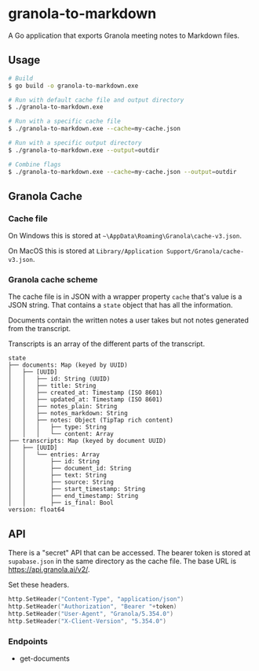 # granola-to-markdown

A Go application that exports Granola meeting notes to Markdown files.

## Usage

```sh
# Build
$ go build -o granola-to-markdown.exe

# Run with default cache file and output directory
$ ./granola-to-markdown.exe

# Run with a specific cache file
$ ./granola-to-markdown.exe --cache=my-cache.json

# Run with a specific output directory
$ ./granola-to-markdown.exe --output=outdir

# Combine flags
$ ./granola-to-markdown.exe --cache=my-cache.json --output=outdir
```

## Granola Cache

### Cache file

On Windows this is stored at `~\AppData\Roaming\Granola\cache-v3.json`.

On MacOS this is stored at `Library/Application Support/Granola/cache-v3.json`.

### Granola cache scheme

The cache file is in JSON with a wrapper property `cache` that's value is a JSON string. That contains a `state` object that has all the information.

Documents contain the written notes a user takes but not notes generated from the transcript.

Transcripts is an array of the different parts of the transcript.

```text
state
├── documents: Map (keyed by UUID)
│   ├── [UUID]
│   │   ├── id: String (UUID)
│   │   ├── title: String
│   │   ├── created_at: Timestamp (ISO 8601)
│   │   ├── updated_at: Timestamp (ISO 8601)
│   │   ├── notes_plain: String
│   │   ├── notes_markdown: String
│   │   ├── notes: Object (TipTap rich content)
│   │   │   ├── type: String
│   │   │   └── content: Array
├── transcripts: Map (keyed by document UUID)
│   ├── [UUID]
│   │   └── entries: Array
│   │       ├── id: String
│   │       ├── document_id: String
│   │       ├── text: String
│   │       ├── source: String
│   │       ├── start_timestamp: String
│   │       ├── end_timestamp: String
│   │       ├── is_final: Bool
version: float64
```

## API

There is a "secret" API that can be accessed. The bearer token is stored at `supabase.json` in the same directory as the cache file. The base URL is <https://api.granola.ai/v2/>.

Set these headers.

```go
http.SetHeader("Content-Type", "application/json")
http.SetHeader("Authorization", "Bearer "+token)
http.SetHeader("User-Agent", "Granola/5.354.0")
http.SetHeader("X-Client-Version", "5.354.0")
```

### Endpoints

- get-documents
